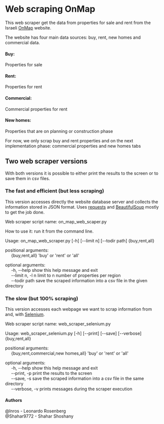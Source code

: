 # Web scraping OnMap

This web scraper get the data from properties for sale and rent from  the Israeli [OnMap](https://www.onmap.co.il/en/)  website.

The website has four main data sources: buy, rent, new homes and commercial data.


#### Buy:
Properties for sale

#### Rent:
Properties for rent

#### Commercial:
Commercial properties for rent

#### New homes:
Properties that are on planning or construction phase

For now, we only scrap buy and rent properties and on the next implementation phase: commercial properties and new homes tabs

## Two web scraper versions

With both versions it is possible to either print the results to the screen or to save them in csv files.

### The fast and efficient (but less scraping)
This version accesses directly the website database server and collects the information stored in JSON format.
Uses [requests](https://requests.readthedocs.io) and 
[BeautifulSoup](https://readthedocs.org/projects/beautiful-soup-4/)
mostly to get the job done.

Web scraper script name: on_map_web_scaper.py

How to use it: run it from the command line.

Usage: on_map_web_scraper.py [-h] [--limit n] [--todir path] {buy,rent,all}

positional arguments: <br>
 &nbsp;&nbsp;&nbsp;&nbsp; {buy,rent,all}   'buy' or 'rent' or 'all'

optional arguments: <br>
 &nbsp;&nbsp;&nbsp;&nbsp;   -h, --help       show this help message and exit <br>
  &nbsp;&nbsp;&nbsp;&nbsp;  --limit n, -l n  limit to n number of properties per region <br>
  &nbsp;&nbsp;&nbsp;&nbsp;  --todir path     save the scraped information into a csv file in the given
directory <br>

### The slow (but 100% scraping)
This version accesses each webpage we want to scrap information from and, with
[Selenium](https://www.selenium.dev/selenium/docs/api/py/index.html#).

Web scraper script name: web_scraper_selenium.py

Usage: web_scraper_selenium.py [-h] [--print] [--save] [--verbose]
                               {buy,rent,all}

positional arguments: <br>
&nbsp;&nbsp;&nbsp;&nbsp;   {buy,rent,commercial,new homes,all}
                        'buy' or 'rent' or 'all'

optional arguments:<br>
&nbsp;&nbsp;&nbsp;&nbsp;   -h, --help            show this help message and exit<br>
&nbsp;&nbsp;&nbsp;&nbsp;   --print, -p           print the results to the screen<br>
&nbsp;&nbsp;&nbsp;&nbsp;   --save, -s            save the scraped information into a csv file in the
                        same directory<br>
&nbsp;&nbsp;&nbsp;&nbsp;   --verbose, -v         prints messages during the scraper execution<br>


#### Authors
@lnros - Leonardo Rosenberg <br>
@Shahar9772 - Shahar Shoshany